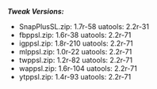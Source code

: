 ***Tweak Versions:***
 - SnapPlusSL.zip: 1.7r-58 uatools: 2.2r-31
 - fbppsl.zip: 1.6r-38 uatools: 2.2r-71
 - igppsl.zip: 1.8r-210 uatools: 2.2r-71
 - mlppsl.zip: 1.0r-22 uatools: 2.2r-71
 - twppsl.zip: 1.2r-82 uatools: 2.2r-71
 - wappsl.zip: 1.6r-104 uatools: 2.2r-71
 - ytppsl.zip: 1.4r-93 uatools: 2.2r-71

